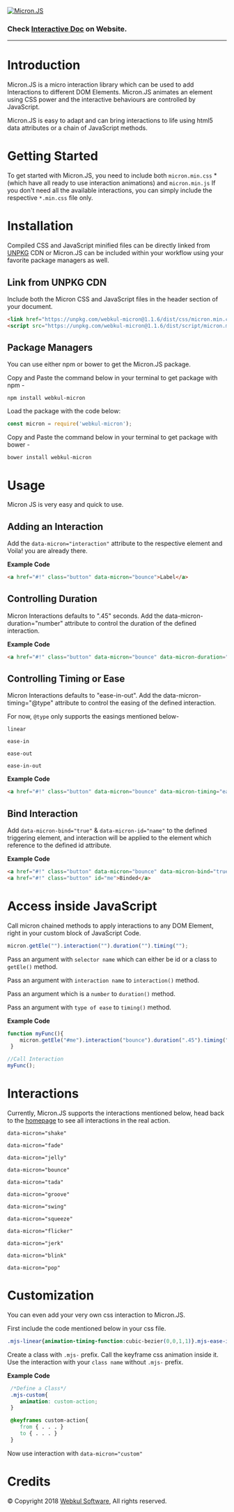 [![Micron.JS](https://webkul.com/blog/wp-content/uploads/2018/01/micron-logo.png)](https://webkul.github.io/micron)

### Check [Interactive Doc](https://webkul.github.io/micron/docs.html) on Website.
---

# Introduction
Micron.JS is a micro interaction library which can be used to add Interactions to different DOM Elements. Micron.JS animates an element using CSS power and the interactive behaviours are controlled by JavaScript.

Micron.JS is easy to adapt and can bring interactions to life using html5 data attributes or a chain of JavaScript methods.

# Getting Started
To get started with Micron.JS, you need to include both `micron.min.css` * (which have all ready to use interaction animations) and `micron.min.js`
If you don't need all the available interactions, you can simply include the respective `*.min.css` file only.

# Installation
Compiled CSS and JavaScript minified files can be directly linked from [UNPKG](https://unpkg.com/#/) CDN or Micron.JS can be included within your workflow using your favorite package managers as well.

## Link from UNPKG CDN
Include both the Micron CSS and JavaScript files in the header section of your document.

```html
<link href="https://unpkg.com/webkul-micron@1.1.6/dist/css/micron.min.css" type="text/css" rel="stylesheet">
<script src="https://unpkg.com/webkul-micron@1.1.6/dist/script/micron.min.js" type="text/javascript"></script>
```

## Package Managers
You can use either npm or bower to get the Micron.JS package.

Copy and Paste the command below in your terminal to get package with npm -
```cli
npm install webkul-micron
```

Load the package with the code below:
```javascript
const micron = require('webkul-micron');
```

Copy and Paste the command below in your terminal to get package with bower -
```cli
bower install webkul-micron
```

# Usage
Micron JS is very easy and quick to use.

## Adding an Interaction
Add the `data-micron="interaction"` attribute to the respective element and Voila! you are already there.

**Example Code**

```html
<a href="#!" class="button" data-micron="bounce">Label</a>
```

## Controlling Duration
Micron Interactions defaults to ".45" seconds. Add the data-micron-duration="number" attribute to control the duration of the defined interaction.

**Example Code**

```html
<a href="#!" class="button" data-micron="bounce" data-micron-duration=".95">Label</a>
```

## Controlling Timing or Ease
Micron Interactions defaults to "ease-in-out". Add the data-micron-timing="@type" attribute to control the easing of the defined interaction.

For now, `@type` only supports the easings mentioned below-

`linear`

`ease-in`

`ease-out`

`ease-in-out`

**Example Code**

```html
<a href="#!" class="button" data-micron="bounce" data-micron-timing="ease-in">Label</a>
```

## Bind Interaction
Add `data-micron-bind="true"` & `data-micron-id="name"` to the defined triggering element, and interaction will be applied to the element which reference to the defined id attribute.

**Example Code**

```html
<a href="#!" class="button" data-micron="bounce" data-micron-bind="true" data-micron-id="me">Label</a>
<a href="#!" class="button" id="me">Binded</a>
```

# Access inside JavaScript
Call micron chained methods to apply interactions to any DOM Element, right in your custom block of JavaScript Code.

```javascript
micron.getEle("").interaction("").duration("").timing("");
```
Pass an argument with `selector name` which can either be id or a class to `getEle()` method.

Pass an argument with `interaction name` to `interaction()` method.

Pass an argument which is a `number` to `duration()` method.

Pass an argument with `type of ease` to `timing()` method.

**Example Code**

```javascript
function myFunc(){
    micron.getEle("#me").interaction("bounce").duration(".45").timing("ease-out");
 }

//Call Interaction
myFunc();
```

# Interactions
Currently, Micron.JS supports the interactions mentioned below, head back to the [homepage](https://webkul.github.io/micron) to see all interactions in the real action.

`data-micron="shake"`

`data-micron="fade"`

`data-micron="jelly"`

`data-micron="bounce"`

`data-micron="tada"`

`data-micron="groove"`

`data-micron="swing"`

`data-micron="squeeze"`

`data-micron="flicker"`

`data-micron="jerk"`

`data-micron="blink"`

`data-micron="pop"`

# Customization
You can even add your very own css interaction to Micron.JS.

First include the code mentioned below in your css file.

```css
.mjs-linear{animation-timing-function:cubic-bezier(0,0,1,1)}.mjs-ease-in{animation-timing-function:cubic-bezier(.4,0,1,1)}.mjs-ease-out{animation-timing-function:cubic-bezier(0,0,.2,1)}.mjs-ease-in-out{animation-timing-function:cubic-bezier(.4,0,.2,1)}
```

Create a class with `.mjs-` prefix. Call the keyframe css animation inside it. Use the interaction with your `class name` without `.mjs-` prefix.

**Example Code**

```css
 /*Define a Class*/
 .mjs-custom{
    animation: custom-action;
 }

 @keyframes custom-action{
    from { . . . }
    to { . . . }
 }
```

Now use interaction with `data-micron="custom"`

# Credits
&copy; Copyright 2018 [Webkul Software](https://webkul.com), All rights reserved.
